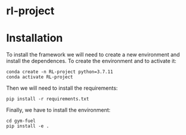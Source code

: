 # rl-project

# Installation

To install the framework we will need to create a new environment and install the dependences. To create the environment and to activate it:

```
conda create -n RL-project python=3.7.11
conda activate RL-project
```
Then we will need to install the requirements:

```
pip install -r requirements.txt
```

Finally, we have to install the environment:

```
cd gym-fuel
pip install -e .
```
